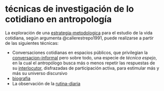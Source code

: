 # técnicas de investigación de lo cotidiano en antropología

La exploración de una [estrategia-metodologica](estrategia-metodologica.md) para el estudio de la vida cotidiana, según argumenta @callerestrepo1991, puede realizarse a partir de las siguientes técnicas:

* Conversaciones cotidianas en espacios públicos, que privilegian la [conversacion-informal](conversacion-informal.md) pero sobre todo, una especie de *técnica espejo*, en la cual el antropólogo busca más o menos repetir las respuestas de su [interlocutor](interlocutor.md), disfrazadas de participación activa, para estimular más y más su universo discursivo
* [biografia](biografia.md)
* La observación de la [rutina-diaria](rutina-diaria.md)
